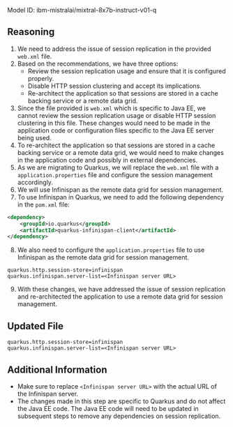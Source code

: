 Model ID: ibm-mistralai/mixtral-8x7b-instruct-v01-q

## Reasoning

1. We need to address the issue of session replication in the provided `web.xml` file.
2. Based on the recommendations, we have three options:
   - Review the session replication usage and ensure that it is configured properly.
   - Disable HTTP session clustering and accept its implications.
   - Re-architect the application so that sessions are stored in a cache backing service or a remote data grid.
3. Since the file provided is `web.xml` which is specific to Java EE, we cannot review the session replication usage or disable HTTP session clustering in this file. These changes would need to be made in the application code or configuration files specific to the Java EE server being used.
4. To re-architect the application so that sessions are stored in a cache backing service or a remote data grid, we would need to make changes in the application code and possibly in external dependencies.
5. As we are migrating to Quarkus, we will replace the `web.xml` file with a `application.properties` file and configure the session management accordingly.
6. We will use Infinispan as the remote data grid for session management.
7. To use Infinispan in Quarkus, we need to add the following dependency in the `pom.xml` file:

```xml
<dependency>
    <groupId>io.quarkus</groupId>
    <artifactId>quarkus-infinispan-client</artifactId>
</dependency>
```

8. We also need to configure the `application.properties` file to use Infinispan as the remote data grid for session management.

```properties
quarkus.http.session-store=infinispan
quarkus.infinispan.server-list=<Infinispan server URL>
```

9. With these changes, we have addressed the issue of session replication and re-architected the application to use a remote data grid for session management.

## Updated File

```properties
quarkus.http.session-store=infinispan
quarkus.infinispan.server-list=<Infinispan server URL>
```

## Additional Information

- Make sure to replace `<Infinispan server URL>` with the actual URL of the Infinispan server.
- The changes made in this step are specific to Quarkus and do not affect the Java EE code. The Java EE code will need to be updated in subsequent steps to remove any dependencies on session replication.